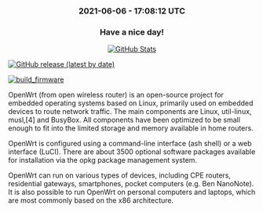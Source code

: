 

<h3 align="center"><b>2021-06-06 - 17:08:12 UTC</b></h3>
<h3 align="center">Have a nice day!</h3>
<p align="center">
  <a href="https://github.com/ShieldbladeNet">
    <img alt="GitHub Stats" src="https://github-readme-stats.vercel.app/api?username=ShieldbladeNet&hide=issues&hide_title=true&include_all_commits=true&bg_color=30,e96443,904e95&title_color=fff&text_color=fff" />
    </a>
</p>
<p align="center">

[![GitHub release (latest by date)](https://img.shields.io/github/v/release/ShieldbladeNet/Nano-Openwrt?style=for-the-badge&label=Download)](https://github.com/ShieldbladeNet/Nano-Openwrt/releases)

</p>       

<p align="center">

[![build_firmware](https://github.com/ShieldbladeNet/Nano-Openwrt/actions/workflows/build-firmware.yml/badge.svg)](https://github.com/ShieldbladeNet/Nano-Openwrt/actions/workflows/build-firmware.yml)

</p> 

OpenWrt (from open wireless router) is an open-source project for embedded operating systems based on Linux, primarily used on embedded devices to route network traffic. The main components are Linux, util-linux, musl,[4] and BusyBox. All components have been optimized to be small enough to fit into the limited storage and memory available in home routers.

OpenWrt is configured using a command-line interface (ash shell) or a web interface (LuCI). There are about 3500 optional software packages available for installation via the opkg package management system.

OpenWrt can run on various types of devices, including CPE routers, residential gateways, smartphones, pocket computers (e.g. Ben NanoNote). It is also possible to run OpenWrt on personal computers and laptops, which are most commonly based on the x86 architecture.



